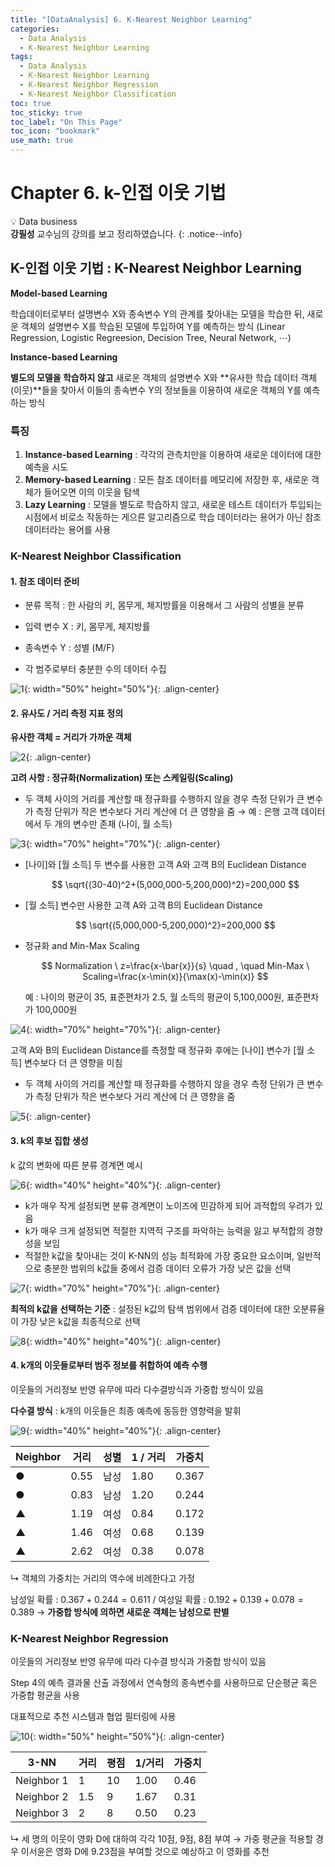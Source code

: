 ```yaml
---
title: "[DataAnalysis] 6. K-Nearest Neighbor Learning"
categories:
  - Data Analysis
  - K-Nearest Neighbor Learning
tags:
  - Data Analysis
  - K-Nearest Neighbor Learning
  - K-Nearest Neighbor Regression
  - K-Nearest Neighbor Classification
toc: true
toc_sticky: true
toc_label: "On This Page"
toc_icon: "bookmark"
use_math: true
---
```


# Chapter 6. k-인접 이웃 기법 

💡 Data business <br>
**강필성** 교수님의 강의를 보고 정리하였습니다.
{: .notice--info}

## K-인접 이웃 기법 : K-Nearest Neighbor Learning

**Model-based Learning**

학습데이터로부터 설명변수 X와 종속변수 Y의 관계를 찾아내는 모델을 학습한 뒤, 새로운 객체의 설명변수 X를 학습된 모델에 투입하여 Y를 예측하는 방식 (Linear Regression, Logistic Regreesion, Decision Tree, Neural Network, $\cdots$)

**Instance-based Learning**

**별도의 모델을 학습하지 않고** 새로운 객체의 설명변수 X와 **유사한 학습 데이터 객체(이웃)**들을 찾아서 이들의 종속변수 Y의 정보들을 이용하여 새로운 객체의 Y를 예측하는 방식

### 특징

1. **Instance-based Learning** : 각각의 관측치만을 이용하여 새로운 데이터에 대한 예측을 시도 
2. **Memory-based Learning** : 모든 참조 데이터를 메모리에 저장한 후, 새로운 객체가 들어오면 이의 이웃을 탐색
3. **Lazy Learning** : 모델을 별도로 학습하지 않고, 새로운 테스트 데이터가 투입되는 시점에서 비로소 작동하는 게으른 알고리즘으로 학습 데이터라는 용어가 아닌 참조 데이터라는 용어를 사용 

### K-Nearest Neighbor Classification

#### **1. 참조 데이터 준비**

* 분류 목적 : 한 사람의 키, 몸무게, 체지방률을 이용해서 그 사람의 성별을 분류 

* 입력 변수 X : 키, 몸무게, 체지방률
* 종속변수 Y : 성별 (M/F)
* 각 범주로부터 충분한 수의 데이터 수집 

![1](https://user-images.githubusercontent.com/86525868/214059828-011c7d86-314e-4c60-938e-4de354567510.png){: width="50%" height="50%"}{: .align-center}



#### 2. 유사도 / 거리 측정 지표 정의 

**유사한 객체 = 거리가 가까운 객체** 

![2](https://user-images.githubusercontent.com/86525868/214059838-e915ff43-4a0f-4989-aaf4-44de36543a5b.png){: .align-center}

**고려 사항 : 정규화(Normalization) 또는 스케일링(Scaling)**

* 두 객체 사이의 거리를 계산할 때 정규화를 수행하지 않을 경우 측정 단위가 큰 변수가 측정 단위가 작은 변수보다 거리 계산에 더 큰 영향을 줌 → 예 : 은행 고객 데이터에서 두 개의 변수만 존재 (나이, 월 소득)

![3](https://user-images.githubusercontent.com/86525868/214059841-991ebcae-bebe-4890-a278-b938b45831c3.png){: width="70%" height="70%"}{: .align-center}



* [나이]와 [월 소득] 두 변수를 사용한 고객 A와 고객 B의 Euclidean Distance 

  $$
  \sqrt{(30-40)^2+(5,000,000-5,200,000)^2}=200,000
  $$

* [월 소득] 변수만 사용한 고객 A와 고객 B의 Euclidean Distance 

  $$
  \sqrt{(5,000,000-5,200,000)^2}=200,000
  $$

* 정규화 and Min-Max Scaling 

  $$
  Normalization \ z=\frac{x-\bar{x}}{s} \quad , \quad Min-Max \ Scaling=\frac{x-\min(x)}{\max(x)-\min(x)}
  $$
  
  예 : 나이의 평균이 35, 표준편차가 2.5, 월 소득의 평균이 5,100,000원, 표준편차가 100,000원

![4](https://user-images.githubusercontent.com/86525868/214059842-bfbf94f2-f407-442a-a6b2-a41e6f516646.png){: width="70%" height="70%"}{: .align-center}



  고객 A와 B의 Euclidean Distance를 측정할 때 정규화 후에는 [나이] 변수가 [월 소득] 변수보다 더 큰 영향을 미침 

* 두 객체 사이의 거리를 계산할 때 정규화를 수행하지 않을 경우 측정 단위가 큰 변수가 측정 단위가 작은 변수보다 거리 계산에 더 큰 영향을 줌 

![5](https://user-images.githubusercontent.com/86525868/214059844-7cf452a5-ba71-4644-81d5-9289e8cd1b72.png){: .align-center}

#### 3. k의 후보 집합 생성 

k 값의 변화에 따른 분류 경계면 예시 

![6](https://user-images.githubusercontent.com/86525868/214059846-537f7860-b4b2-4209-9adc-1e8983c5f7a4.png){: width="40%" height="40%"}{: .align-center}



* k가 매우 작게 설정되면 분류 경계면이 노이즈에 민감하게 되어 과적합의 우려가 있음
* k가 매우 크게 설정되면 적절한 지역적 구조를 파악하는 능력을 잃고 부적합의 경향성을 보임
* 적절한 k값을 찾아내는 것이 K-NN의 성능 최적화에 가장 중요한 요소이며, 일반적으로 충분한 범위의 k값들 중에서 검증 데이터 오류가 가장 낮은 값을 선택 

![7](https://user-images.githubusercontent.com/86525868/214059851-68098311-9d35-4fbd-a857-7663b01ce436.png){: width="70%" height="70%"}{: .align-center}



**최적의 k값을 선택하는 기준** : 설정된 k값의 탐색 범위에서 검증 데이터에 대한 오분류율이 가장 낮은 k값을 최종적으로 선택 

![8](https://user-images.githubusercontent.com/86525868/214059859-c9047913-94b7-4370-bd52-14f5d8f207a0.png){: width="40%" height="40%"}{: .align-center}



#### 4. k개의 이웃들로부터 범주 정보를 취합하여 예측 수행

이웃들의 거리정보 반영 유무에 따라 다수결방식과 가중합 방식이 있음 

**다수결 방식** : k개의 이웃들은 최종 예측에 동등한 영향력을 발휘 

![9](https://user-images.githubusercontent.com/86525868/214059862-a4b5afce-452d-4a33-b3e2-a1bf0e645c73.png){: width="40%" height="40%"}{: .align-center}



| Neighbor | 거리 | 성별 | 1 / 거리 | 가중치 |
| -------- | ---- | ---- | -------- | ------ |
| ●        | 0.55 | 남성 | 1.80     | 0.367  |
| ●        | 0.83 | 남성 | 1.20     | 0.244  |
| ▲        | 1.19 | 여성 | 0.84     | 0.172  |
| ▲        | 1.46 | 여성 | 0.68     | 0.139  |
| ▲        | 2.62 | 여성 | 0.38     | 0.078  |

↳ 객체의 가중치는 거리의 역수에 비례한다고 가정 

  남성일 확률 : $0.367 +0.244=0.611$ / 여성일 확률 : $0.192+0.139+0.078=0.389$ → **가중합 방식에 의하면 새로운 객체는 남성으로 판별**

### K-Nearest Neighbor Regression

이웃들의 거리정보 반영 유무에 따라 다수결 방식과 가중합 방식이 있음 

Step 4의 예측 결과물 산출 과정에서 연속형의 종속변수를 사용하므로 단순평균 혹은 가중합 평균을 사용 

대표적으로 추천 시스템과 협업 필터링에 사용 

![10](https://user-images.githubusercontent.com/86525868/214059867-308cf682-4cbb-40a0-a08b-6a992953d686.png){: width="50%" height="50%"}{: .align-center}



| 3-NN       | 거리 | 평점 | 1/거리 | 가중치 |
| ---------- | ---- | ---- | ------ | ------ |
| Neighbor 1 | 1    | 10   | 1.00   | 0.46   |
| Neighbor 2 | 1.5  | 9    | 1.67   | 0.31   |
| Neighbor 3 | 2    | 8    | 0.50   | 0.23   |

↳ 세 명의 이웃이 영화 D에 대하여 각각 10점, 9점, 8점 부여 → 가중 평균을 적용할 경우 이서윤은 영화 D에 9.23점을 부여할 것으로 예상하고 이 영화를 추천 

